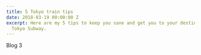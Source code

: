 ```yaml
---
title: 5 Tokyo train tips
date: 2018-03-19 00:00:00 Z
excerpt: Here are my 5 tips to keep you sane and get you to your destination on the
  Tokyo Subway.
---
```


Blog 3